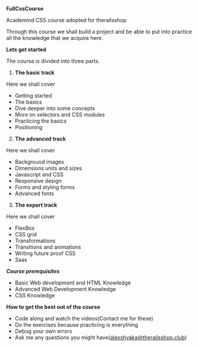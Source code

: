 **FullCssCourse**

Academind CSS course adopted for therailsshop

Through this course we shall build a project and be able to put into practice all the knowledge that we acquire here.

**Lets get started**

The course is divided into three parts.

1. **The basic track**

  Here we shall cover

  * Getting started
  * The basics
  * Dive deeper into some concepts
  * More on selectors and CSS modules
  * Practicing the basics
  * Positioning

2. **The advanced track**

  Here we shall cover

  * Background images
  * Dimensions units and sizes
  * Javascript and CSS
  * Responsive design
  * Forms and styling forms
  * Advanced fonts

3. **The expert track**

  Here we shall cover

  * FlexBox
  * CSS grid
  * Transformations
  * Transitions and animations
  * Writing future proof CSS
  * Saas

***Course prerequisites***

  * Basic Web development and HTML Knowledge
  * Advanced Web Development Knowledge
  * CSS Knowledge

**How to get the best out of the course**

  * Code along and watch the videos(Contact me for these)
  * Do the exercises because practicing is everything
  * Debug your own errors
  * Ask me any questions you might have(alexshyaka@therailsshop.club)



